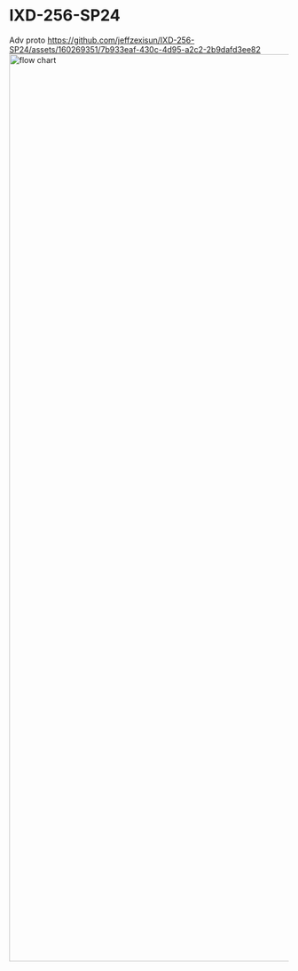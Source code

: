 

# IXD-256-SP24
Adv proto
https://github.com/jeffzexisun/IXD-256-SP24/assets/160269351/7b933eaf-430c-4d95-a2c2-2b9dafd3ee82
<img width="1634" alt="flow chart" src="https://github.com/jeffzexisun/IXD-256-SP24/assets/160269351/a4c68455-dd3d-4d5e-ac1f-31b98290b1b9">


